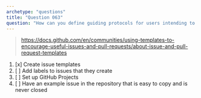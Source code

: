 ```yaml
---
archetype: "questions"
title: "Question 063"
question: "How can you define guiding protocols for users intending to submit bug reports or propose new features in your repository so they know what information to fill-in?"
---
```



> https://docs.github.com/en/communities/using-templates-to-encourage-useful-issues-and-pull-requests/about-issue-and-pull-request-templates
1. [x] Create issue templates
1. [ ] Add labels to issues that they create
1. [ ] Set up GitHub Projects
1. [ ] Have an example issue in the repository that is easy to copy and is never closed
